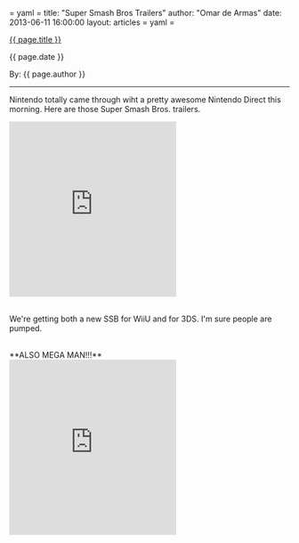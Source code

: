 = yaml =
title: "Super Smash Bros Trailers"
author: "Omar de Armas"
date: 2013-06-11 16:00:00
layout: articles
= yaml =

<a href="{{ page.url }}" class='postTitleLink'><p class='postTitle'>{{ page.title }}</p></a>
<p class='postPublished'>{{ page.date }}</p>
<p class='postAuthor'>By: {{ page.author }}</p>
<hr>

<p>Nintendo totally came through wiht a pretty awesome Nintendo Direct this morning. Here are those Super Smash Bros. trailers.</p>
<div class="vid_container">
  <iframe frameborder="0" height="315" src="http://www.youtube.com/embed/xvudMu-5kIU"></iframe>
</div>
<br>
<p>We're getting both a new SSB for WiiU and for 3DS. I'm sure people are pumped.</p>
<br>
**ALSO MEGA MAN!!!**
<br>
<div class="vid_container">
  <iframe frameborder="0" height="315" src="http://www.youtube.com/embed/aX2KNyaoNV4"></iframe>
</div>